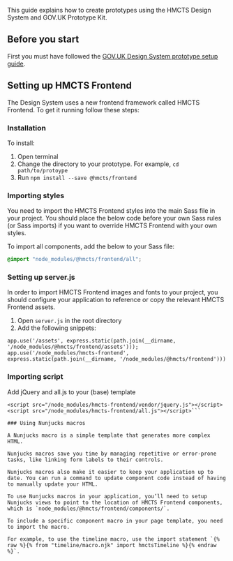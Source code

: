 This guide explains how to create prototypes using the HMCTS Design System and GOV.UK Prototype Kit.

## Before you start

First you must have followed the [GOV.UK Design System prototype setup guide](https://design-system.service.gov.uk/get-started/prototyping/).

## Setting up HMCTS Frontend

The Design System uses a new frontend framework called HMCTS Frontend. To get it running follow these steps:

### Installation

To install:

1. Open terminal
2. Change the directory to your prototype. For example, `cd path/to/protoype`
3. Run `npm install --save @hmcts/frontend`

### Importing styles

You need to import the HMCTS Frontend styles into the main Sass file in your
project. You should place the below code before your own Sass rules (or Sass
imports) if you want to override HMCTS Frontend with your own styles.

To import all components, add the below to your Sass file:

  ```CSS
  @import "node_modules/@hmcts/frontend/all";
  ```

### Setting up server.js

In order to import HMCTS Frontend images and fonts to your project, you should configure your application to reference or copy the relevant HMCTS Frontend assets.

1. Open `server.js` in the root directory
2. Add the following snippets:

```
app.use('/assets', express.static(path.join(__dirname, '/node_modules/@hmcts/frontend/assets')));
app.use('/node_modules/hmcts-frontend', express.static(path.join(__dirname, '/node_modules/@hmcts/frontend')))
```

### Importing script

Add jQuery and all.js to your (base) template

```
<script src="/node_modules/hmcts-frontend/vendor/jquery.js"></script>
<script src="/node_modules/hmcts-frontend/all.js"></script>```

### Using Nunjucks macros

A Nunjucks macro is a simple template that generates more complex HTML.

Nunjucks macros save you time by managing repetitive or error-prone tasks, like linking form labels to their controls.

Nunjucks macros also make it easier to keep your application up to date. You can run a command to update component code instead of having to manually update your HTML.

To use Nunjucks macros in your application, you’ll need to setup Nunjucks views to point to the location of HMCTS Frontend components, which is `node_modules/@hmcts/frontend/components/`.

To include a specific component macro in your page template, you need to import the macro.

For example, to use the timeline macro, use the import statement `{% raw %}{% from "timeline/macro.njk" import hmctsTimeline %}{% endraw %}`.